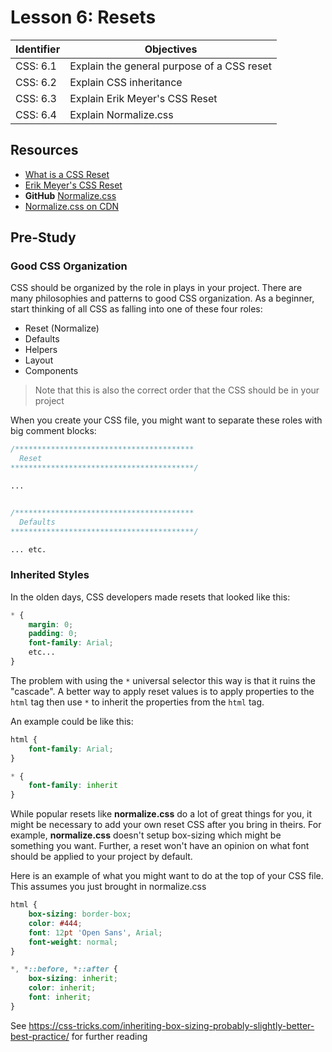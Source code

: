 # Lesson 6: Resets

Identifier   | Objectives
-------------|------------
CSS: 6.1     | Explain the general purpose of a CSS reset
CSS: 6.2     | Explain CSS inheritance
CSS: 6.3     | Explain Erik Meyer's CSS Reset
CSS: 6.4     | Explain Normalize.css

## Resources
- [What is a CSS Reset](http://www.cssreset.com/what-is-a-css-reset/)
- [Erik Meyer's CSS Reset](http://meyerweb.com/eric/tools/css/reset/index.html)
- __GitHub__ [Normalize.css](https://github.com/necolas/normalize.css/)
- [Normalize.css on CDN](https://cdnjs.com/libraries/normalize)

## Pre-Study

### Good CSS Organization

CSS should be organized by the role in plays in your project. There are many philosophies and patterns to good CSS organization. As a beginner, start thinking of all CSS as falling into one of these four roles:

- Reset (Normalize)
- Defaults
- Helpers
- Layout
- Components

> Note that this is also the correct order that the CSS should be in your project

When you create your CSS file, you might want to separate these roles with big comment blocks:

```css
/****************************************
  Reset
*****************************************/

...


/****************************************
  Defaults
*****************************************/

... etc.
```

### Inherited Styles

In the olden days, CSS developers made resets that looked like this:

```css
* {
    margin: 0;
    padding: 0;
    font-family: Arial;
    etc...
}
```

The problem with using the `*` universal selector this way is that it ruins the "cascade". A better way to apply reset values is to apply properties to the `html` tag then use `*` to inherit the properties from the `html` tag.

An example could be like this:

```css
html {
    font-family: Arial;
}

* {
    font-family: inherit
}
```

While popular resets like **normalize.css** do a lot of great things for you, it might be necessary to add your own reset CSS after you bring in theirs. For example, **normalize.css** doesn't setup box-sizing which might be something you want. Further, a reset won't have an opinion on what font should be applied to your project by default. 

Here is an example of what you might want to do at the top of your CSS file. This assumes you just brought in normalize.css

```css
html {
    box-sizing: border-box;
    color: #444;
    font: 12pt 'Open Sans', Arial;
    font-weight: normal;
}

*, *::before, *::after {
    box-sizing: inherit;
    color: inherit;
    font: inherit;
}
```

See https://css-tricks.com/inheriting-box-sizing-probably-slightly-better-best-practice/ for further reading
